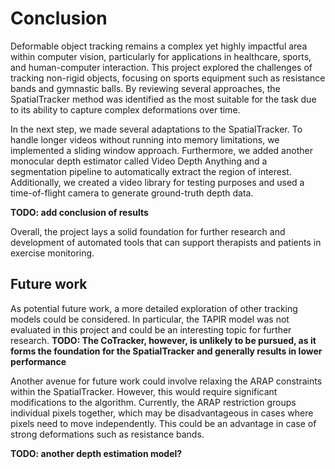 # Conclusion

Deformable object tracking remains a complex yet highly impactful area within computer vision, particularly for applications in healthcare, sports, and human-computer interaction. This project explored the challenges of tracking non-rigid objects, focusing on sports equipment such as resistance bands and gymnastic balls. By reviewing several approaches, the SpatialTracker method was identified as the most suitable for the task due to its ability to capture complex deformations over time.

In the next step, we made several adaptations to the SpatialTracker. To handle longer videos without running into memory limitations, we implemented a sliding window approach. Furthermore, we added another monocular depth estimator called Video Depth Anything and a segmentation pipeline to automatically extract the region of interest. Additionally, we created a video library for testing purposes and used a time-of-flight camera to generate ground-truth depth data.

**TODO: add conclusion of results**

Overall, the project lays a solid foundation for further research and development of automated tools that can support therapists and patients in exercise monitoring.

## Future work

As potential future work, a more detailed exploration of other tracking models could be considered. In particular, the TAPIR model was not evaluated in this project and could be an interesting topic for further research. **TODO: The CoTracker, however, is unlikely to be pursued, as it forms the foundation for the SpatialTracker and generally results in lower performance**

Another avenue for future work could involve relaxing the ARAP constraints within the SpatialTracker. However, this would require significant modifications to the algorithm. Currently, the ARAP restriction groups individual pixels together, which may be disadvantageous in cases where pixels need to move independently. This could be an advantage in case of strong deformations such as resistance bands.

**TODO: another depth estimation model?**

